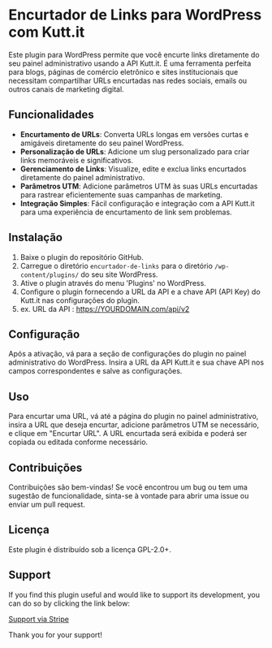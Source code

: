 # Encurtador de Links para WordPress com Kutt.it

Este plugin para WordPress permite que você encurte links diretamente do seu painel administrativo usando a API Kutt.it. É uma ferramenta perfeita para blogs, páginas de comércio eletrônico e sites institucionais que necessitam compartilhar URLs encurtadas nas redes sociais, emails ou outros canais de marketing digital.

## Funcionalidades

- **Encurtamento de URLs**: Converta URLs longas em versões curtas e amigáveis diretamente do seu painel WordPress.
- **Personalização de URLs**: Adicione um slug personalizado para criar links memoráveis e significativos.
- **Gerenciamento de Links**: Visualize, edite e exclua links encurtados diretamente do painel administrativo.
- **Parâmetros UTM**: Adicione parâmetros UTM às suas URLs encurtadas para rastrear eficientemente suas campanhas de marketing.
- **Integração Simples**: Fácil configuração e integração com a API Kutt.it para uma experiência de encurtamento de link sem problemas.

## Instalação

1. Baixe o plugin do repositório GitHub.
2. Carregue o diretório `encurtador-de-links` para o diretório `/wp-content/plugins/` do seu site WordPress.
3. Ative o plugin através do menu 'Plugins' no WordPress.
4. Configure o plugin fornecendo a URL da API e a chave API (API Key) do Kutt.it nas configurações do plugin.
5. ex. URL da API : https://YOURDOMAIN.com/api/v2

## Configuração

Após a ativação, vá para a seção de configurações do plugin no painel administrativo do WordPress. Insira a URL da API Kutt.it e sua chave API nos campos correspondentes e salve as configurações.

## Uso

Para encurtar uma URL, vá até a página do plugin no painel administrativo, insira a URL que deseja encurtar, adicione parâmetros UTM se necessário, e clique em "Encurtar URL". A URL encurtada será exibida e poderá ser copiada ou editada conforme necessário.

## Contribuições

Contribuições são bem-vindas! Se você encontrou um bug ou tem uma sugestão de funcionalidade, sinta-se à vontade para abrir uma issue ou enviar um pull request.

## Licença

Este plugin é distribuído sob a licença GPL-2.0+.


## Support

If you find this plugin useful and would like to support its development, you can do so by clicking the link below:

[Support via Stripe](https://buy.stripe.com/9AQaIKbLB2uwcec146)

Thank you for your support!
